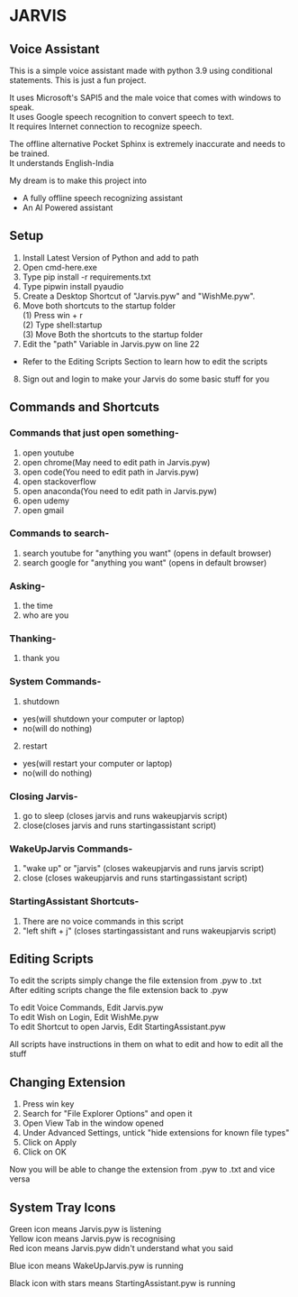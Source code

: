 # JARVIS #
## Voice Assistant ##
This is a simple voice assistant made with python 3.9 using conditional statements.
This is just a fun project.

It uses Microsoft's SAPI5 and the male voice that comes with windows to speak.  
It uses Google speech recognition to convert speech to text.   
It requires Internet connection to recognize speech.  

The offline alternative Pocket Sphinx is extremely inaccurate and needs to be trained.   
It understands English-India

My dream is to make this project into
- A fully offline speech recognizing assistant
- An AI Powered assistant  

## Setup ##
1. Install Latest Version of Python and add to path
2. Open cmd-here.exe
3. Type pip install -r requirements.txt
4. Type pipwin install pyaudio
5. Create a Desktop Shortcut of "Jarvis.pyw" and "WishMe.pyw".
6. Move both shortcuts to the startup folder  
  (1) Press win + r  
  (2) Type shell:startup  
  (3) Move Both the shortcuts to the startup folder  
7. Edit the "path" Variable in Jarvis.pyw on line 22
- Refer to the Editing Scripts Section to learn how to edit the scripts 
8. Sign out and login to make your Jarvis do some basic stuff for you

## Commands and Shortcuts ##
### Commands that just open something- ###
1. open youtube
2. open chrome(May need to edit path in Jarvis.pyw)
3. open code(You need to edit path in Jarvis.pyw)
4. open stackoverflow
5. open anaconda(You need to edit path in Jarvis.pyw)
6. open udemy
7. open gmail

### Commands to search- ###
1. search youtube for "anything you want" (opens in default browser)
2. search google for "anything you want" (opens in default browser)

### Asking- ###
1. the time
2. who are you

### Thanking- ###
1. thank you

### System Commands- ###
1. shutdown
- yes(will shutdown your computer or laptop)
- no(will do nothing)
2. restart
- yes(will restart your computer or laptop)
- no(will do nothing)

### Closing Jarvis- ###
1. go to sleep (closes jarvis and runs wakeupjarvis script)
2. close(closes jarvis and runs startingassistant script)

### WakeUpJarvis Commands- ###
1. "wake up" or "jarvis" (closes wakeupjarvis and runs jarvis script)
2. close (closes wakeupjarvis and runs startingassistant script)

### StartingAssistant Shortcuts- ###
1. There are no voice commands in this script
2. "left shift + j" (closes startingassistant and runs wakeupjarvis script)

## Editing Scripts ##
To edit the scripts simply change the file extension from .pyw to .txt  
After editing scripts change the file extension back to .pyw

To edit Voice Commands, Edit Jarvis.pyw  
To edit Wish on Login, Edit WishMe.pyw  
To edit Shortcut to open Jarvis, Edit StartingAssistant.pyw

All scripts have instructions in them on what to edit and how to edit all the stuff

## Changing Extension ##
1. Press win key
2. Search for "File Explorer Options" and open it
3. Open View Tab in the window opened
4. Under Advanced Settings, untick "hide extensions for known file types"
5. Click on Apply
6. Click on OK

Now you will be able to change the extension from .pyw to .txt and vice versa

## System Tray Icons ##
Green icon means Jarvis.pyw is listening  
Yellow icon means Jarvis.pyw is recognising  
Red icon means Jarvis.pyw didn't understand what you said

Blue icon means WakeUpJarvis.pyw is running

Black icon with stars means StartingAssistant.pyw is running
